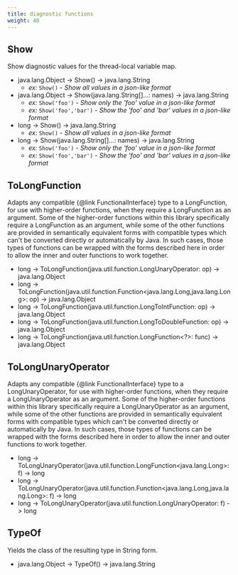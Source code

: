 ```yaml
---
title: diagnostic functions
weight: 40
---
```


## Show

Show diagnostic values for the thread-local variable map.

- java.lang.Object -> Show() -> java.lang.String
  - *ex:* `Show()` - *Show all values in a json-like format*
- java.lang.Object -> Show(java.lang.String[]...: names) -> java.lang.String
  - *ex:* `Show('foo')` - *Show only the 'foo' value in a json-like format*
  - *ex:* `Show('foo','bar')` - *Show the 'foo' and 'bar' values in a json-like format*
- long -> Show() -> java.lang.String
  - *ex:* `Show()` - *Show all values in a json-like format*
- long -> Show(java.lang.String[]...: names) -> java.lang.String
  - *ex:* `Show('foo')` - *Show only the 'foo' value in a json-like format*
  - *ex:* `Show('foo','bar')` - *Show the 'foo' and 'bar' values in a json-like format*


## ToLongFunction

Adapts any compatible {@link FunctionalInterface} type to a LongFunction, for use with higher-order functions, when they require a LongFunction as an argument. Some of the higher-order functions within this library specifically require a LongFunction as an argument, while some of the other functions are provided in semantically equivalent forms with compatible types which can't be converted directly or automatically by Java. In such cases, those types of functions can be wrapped with the forms described here in order to allow the inner and outer functions to work together.

- long -> ToLongFunction(java.util.function.LongUnaryOperator: op) -> java.lang.Object
- long -> ToLongFunction(java.util.function.Function<java.lang.Long,java.lang.Long>: op) -> java.lang.Object
- long -> ToLongFunction(java.util.function.LongToIntFunction: op) -> java.lang.Object
- long -> ToLongFunction(java.util.function.LongToDoubleFunction: op) -> java.lang.Object
- long -> ToLongFunction(java.util.function.LongFunction<?>: func) -> java.lang.Object


## ToLongUnaryOperator

Adapts any compatible {@link FunctionalInterface} type to a LongUnaryOperator, for use with higher-order functions, when they require a LongUnaryOperator as an argument. Some of the higher-order functions within this library specifically require a LongUnaryOperator as an argument, while some of the other functions are provided in semantically equivalent forms with compatible types which can't be converted directly or automatically by Java. In such cases, those types of functions can be wrapped with the forms described here in order to allow the inner and outer functions to work together.

- long -> ToLongUnaryOperator(java.util.function.LongFunction<java.lang.Long>: f) -> long
- long -> ToLongUnaryOperator(java.util.function.Function<java.lang.Long,java.lang.Long>: f) -> long
- long -> ToLongUnaryOperator(java.util.function.LongUnaryOperator: f) -> long


## TypeOf

Yields the class of the resulting type in String form.

- java.lang.Object -> TypeOf() -> java.lang.String


